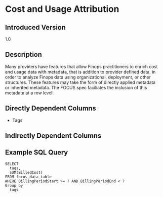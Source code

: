 # Cost and Usage Attribution

## Introduced Version
1.0

## Description

Many providers have features that allow Finops practitioners to enrich cost and usage data with metadata, that is addition to provider defined data, in order to analyze Finops data using organizational, deployment, or other structures. These features may take the form of directly applied metadata or inherited metadata. The FOCUS spec faciliates the inclusion of this metadata at a row level.  

## Directly Dependent Columns
* Tags


## Indirectly Dependent Columns


## Example SQL Query
```
SELECT
  tags,
  SUM(BilledCost)
FROM focus_data_table
WHERE BillingPeriodStart >= ? AND BillingPeriodEnd < ?
Group by
  tags
```


